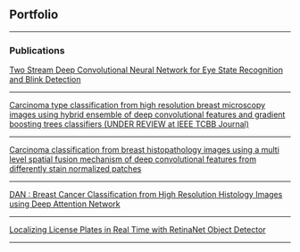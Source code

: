 ## Portfolio

---

### Publications

[Two Stream Deep Convolutional Neural Network for Eye State Recognition and Blink Detection](/pdf/eye.pdf)


---
[Carcinoma type classification from high resolution breast microscopy images using hybrid ensemble of deep convolutional features and gradient boosting trees classifiers (UNDER REVIEW at IEEE TCBB Journal)](/pdf/breast_ensemble.pdf)

---
[Carcinoma classification from breast histopathology images using a multi level spatial fusion mechanism of deep convolutional features from differently stain normalized patches](/pdf/breast_fuse.pdf)


---
[DAN : Breast Cancer Classification from High Resolution Histology Images using Deep Attention Network](/pdf/breast_attn.pdf)

---
[Localizing License Plates in Real Time with RetinaNet Object Detector](/pdf/LPD.pdf)


---

